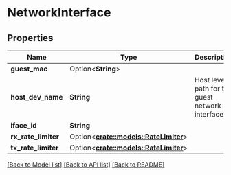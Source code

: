 # NetworkInterface

## Properties

Name | Type | Description | Notes
------------ | ------------- | ------------- | -------------
**guest_mac** | Option<**String**> |  | [optional]
**host_dev_name** | **String** | Host level path for the guest network interface | 
**iface_id** | **String** |  | 
**rx_rate_limiter** | Option<[**crate::models::RateLimiter**](RateLimiter.md)> |  | [optional]
**tx_rate_limiter** | Option<[**crate::models::RateLimiter**](RateLimiter.md)> |  | [optional]

[[Back to Model list]](../README.md#documentation-for-models) [[Back to API list]](../README.md#documentation-for-api-endpoints) [[Back to README]](../README.md)


